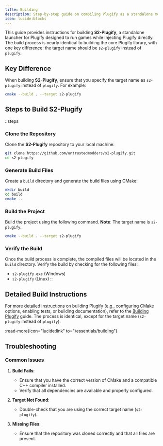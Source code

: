 ```yaml
---
title: Building
description: Step-by-step guide on compiling Plugify as a standalone modding tool.
icon: lucide:blocks
---
```


This guide provides instructions for building **S2-Plugify**, a standalone launcher for Plugify designed to run games while injecting Plugify directly. The build process is nearly identical to building the core Plugify library, with one key difference: the target name should be `s2-plugify` instead of `plugify`.

## **Key Difference**
When building **S2-Plugify**, ensure that you specify the target name as `s2-plugify` instead of `plugify`. For example:

```bash
cmake --build . --target s2-plugify
```

## **Steps to Build S2-Plugify**

::steps
### **Clone the Repository**
Clone the **S2-Plugify** repository to your local machine:

```bash
git clone https://github.com/untrustedmodders/s2-plugify.git
cd s2-plugify
```

### **Generate Build Files**
Create a `build` directory and generate the build files using CMake:

```bash
mkdir build
cd build
cmake ..
```

### **Build the Project**
Build the project using the following command. **Note**: The target name is `s2-plugify`.

```bash
cmake --build . --target s2-plugify
```

### **Verify the Build**
Once the build process is complete, the compiled files will be located in the `build` directory. Verify the build by checking for the following files:
- `s2-plugify.exe` (Windows)
- `s2-plugify` (Linux)
::

## **Detailed Build Instructions**
For more detailed instructions on building Plugify (e.g., configuring CMake options, enabling tests, or building documentation), refer to the [Building Plugify](/essentials/building) guide. The process is identical, except for the target name (`s2-plugify` instead of `plugify`).

:read-more{icon="lucide:link" to="/essentials/building"}

## **Troubleshooting**

### **Common Issues**
1. **Build Fails**:
    - Ensure that you have the correct version of CMake and a compatible C++ compiler installed.
    - Verify that all dependencies are available and properly configured.

2. **Target Not Found**:
    - Double-check that you are using the correct target name (`s2-plugify`).

3. **Missing Files**:
    - Ensure that the repository was cloned correctly and that all files are present.